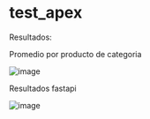 # test_apex

Resultados:

Promedio por producto de categoria


![image](https://github.com/user-attachments/assets/af1692c8-fbbf-4f57-888c-be57db4c3a07)

Resultados fastapi

![image](https://github.com/user-attachments/assets/bdc2dd25-5353-4ab6-98a8-109310426cc9)
